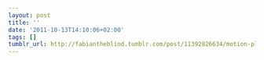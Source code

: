 ```yaml
---
layout: post
title: ''
date: '2011-10-13T14:10:06+02:00'
tags: []
tumblr_url: http://fabiantheblind.tumblr.com/post/11392826634/motion-plus-design-is-a-project-to-create-a
---
```

